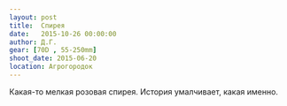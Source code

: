 ```yaml
---
layout: post
title:  Спирея
date:   2015-10-26 00:00:00
author: Д.Г.
gear: [70D , 55-250mm]
shoot_date: 2015-06-20
location: Агрогородок
---
```


Какая-то мелкая розовая спирея. История умалчивает, какая именно.
